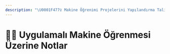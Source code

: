 ```yaml
---
description: "\U0001F477‍♀️ Makine Öğrenimi Projelerini Yapılandırma Talimatları"
---
```


# 🤸‍♀️ Uygulamalı Makine Öğrenmesi Üzerine Notlar

